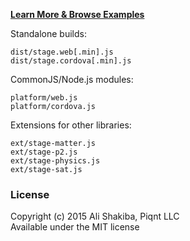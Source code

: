 **[Learn More & Browse Examples](http://piqnt.com/stage.js/)**

Standalone builds:

    dist/stage.web[.min].js
    dist/stage.cordova[.min].js

CommonJS/Node.js modules:

    platform/web.js
    platform/cordova.js

Extensions for other libraries:

    ext/stage-matter.js
    ext/stage-p2.js
    ext/stage-physics.js
    ext/stage-sat.js

### License
Copyright (c) 2015 Ali Shakiba, Piqnt LLC  
Available under the MIT license

